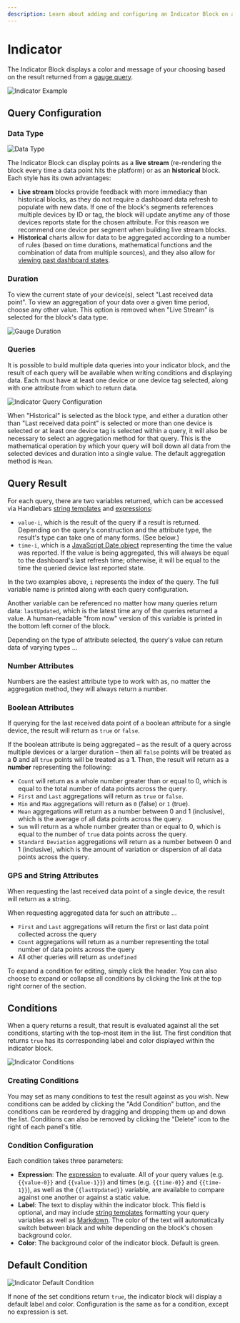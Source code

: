 ```yaml
---
description: Learn about adding and configuring an Indicator Block on a Losant Dashboard.
---
```


# Indicator

The Indicator Block displays a color and message of your choosing based on the result returned from a [gauge query](/workflows/data/gauge-query/).

![Indicator Example](/images/dashboards/indicator-example.png "Indicator Example")

## Query Configuration

### Data Type

![Data Type](/images/dashboards/gauge-data-type.png "Data Type")

The Indicator Block can display points as a **live stream** (re-rendering the block every time a data point hits the platform) or as an **historical** block. Each style has its own advantages:

* **Live stream** blocks provide feedback with more immediacy than historical blocks, as they do not require a dashboard data refresh to populate with new data. If one of the block's segments references multiple devices by ID or tag, the block will update anytime any of those devices reports state for the chosen attribute. For this reason we recommend one device per segment when building live stream blocks.
* **Historical** charts allow for data to be aggregated according to a number of rules (based on time durations, mathematical functions and the combination of data from multiple sources), and they also allow for [viewing past dashboard states](/dashboards/overview/#viewing-past-dashboard-states).

### Duration

To view the current state of your device(s), select "Last received data point". To view an aggregation of your data over a given time period, choose any other value. This option is removed when "Live Stream" is selected for the block's data type.

![Gauge Duration](/images/dashboards/gauge-duration.png "Gauge Duration")

### Queries

It is possible to build multiple data queries into your indicator block, and the result of each query will be available when writing conditions and displaying data. Each must have at least one device or one device tag selected, along with one attribute from which to return data.

![Indicator Query Configuration](/images/dashboards/indicator-query-config.png "Indicator Query Configuration")

When "Historical" is selected as the block type, and either a duration other than "Last received data point" is selected or more than one device is selected or at least one device tag is selected within a query, it will also be necessary to select an aggregation method for that query. This is the mathematical operation by which your query will boil down all data from the selected devices and duration into a single value. The default aggregation method is `Mean`.

## Query Result

For each query, there are two variables returned, which can be accessed via Handlebars [string templates](/workflows/accessing-payload-data/#string-templates) and [expressions](/workflows/accessing-payload-data/#expressions):

* `value-i`, which is the result of the query if a result is returned. Depending on the query's construction and the attribute type, the result's type can take one of many forms. (See below.)
* `time-i`, which is a [JavaScript Date object](https://developer.mozilla.org/en-US/docs/Web/JavaScript/Reference/Global_Objects/Date) representing the time the value was reported. If the value is being aggregated, this will always be equal to the dashboard's last refresh time; otherwise, it will be equal to the time the queried device last reported state.

In the two examples above, `i` represents the index of the query. The full variable name is printed along with each query configuration.

Another variable can be referenced no matter how many queries return data: `lastUpdated`, which is the latest time any of the queries returned a value. A human-readable "from now" version of this variable is printed in the bottom left corner of the block.

Depending on the type of attribute selected, the query's value can return data of varying types ...

### Number Attributes

Numbers are the easiest attribute type to work with as, no matter the aggregation method, they will always return a number.

### Boolean Attributes

If querying for the last received data point of a boolean attribute for a single device, the result will return as `true` or `false`.

If the boolean attribute is being aggregated – as the result of a query across multiple devices or a larger duration – then all `false` points will be treated as a **0** and all `true` points will be treated as a **1**. Then, the result will return as a **number** representing the following:

* `Count` will return as a whole number greater than or equal to 0, which is equal to the total number of data points across the query.
* `First` and `Last` aggregations will return as `true` or `false`.
* `Min` and `Max` aggregations will return as `0` (false) or `1` (true).
* `Mean` aggregations will return as a number between 0 and 1 (inclusive), which is the average of all data points across the query.
* `Sum` will return as a whole number greater than or equal to 0, which is equal to the number of `true` data points across the query.
* `Standard Deviation` aggregations will return as a number between 0 and 1 (inclusive), which is the amount of variation or dispersion of all data points across the query.

### GPS and String Attributes

When requesting the last received data point of a single device, the result will return as a string.

When requesting aggregated data for such an attribute ...

* `First` and `Last` aggregations will return the first or last data point collected across the query
* `Count` aggregations will return as a number representing the total number of data points across the query
* All other queries will return as `undefined`

To expand a condition for editing, simply click the header. You can also choose to expand or collapse all conditions by clicking the link at the top right corner of the section.

## Conditions

When a query returns a result, that result is evaluated against all the set conditions, starting with the top-most item in the list. The first condition that returns `true` has its corresponding label and color displayed within the indicator block.

![Indicator Conditions](/images/dashboards/indicator-condition-config.png "Indicator Conditions")

### Creating Conditions

You may set as many conditions to test the result against as you wish. New conditions can be added by clicking the "Add Condition" button, and the conditions can be reordered by dragging and dropping them up and down the list. Conditions can also be removed by clicking the "Delete" icon to the right of each panel's title.

### Condition Configuration

Each condition takes three parameters:

* **Expression**: The [expression](/workflows/accessing-payload-data/#expressions) to evaluate. All of your query values (e.g. `{{value-0}}` and `{{value-1}}`) and times (e.g. `{{time-0}}` and `{{time-1}}`), as well as the `{{lastUpdated}}` variable, are available to compare against one another or against a static value.
* **Label**: The text to display within the indicator block. This field is optional, and may include [string templates](/workflows/accessing-payload-data/#string-templates) formatting your query variables as well as [Markdown](http://commonmark.org/help/). The color of the text will automatically switch between black and white depending on the block's chosen background color.
* **Color**: The background color of the indicator block. Default is green.

## Default Condition

![Indicator Default Condition](/images/dashboards/indicator-default-condition.png "Indicator Default Condition")

If none of the set conditions return `true`, the indicator block will display a default label and color. Configuration is the same as for a condition, except no expression is set.

